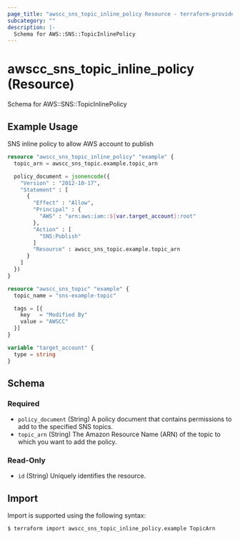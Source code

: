 ```yaml
---
page_title: "awscc_sns_topic_inline_policy Resource - terraform-provider-awscc"
subcategory: ""
description: |-
  Schema for AWS::SNS::TopicInlinePolicy
---
```


# awscc_sns_topic_inline_policy (Resource)

Schema for AWS::SNS::TopicInlinePolicy

## Example Usage

SNS inline policy to allow AWS account to publish

```terraform
resource "awscc_sns_topic_inline_policy" "example" {
  topic_arn = awscc_sns_topic.example.topic_arn

  policy_document = jsonencode({
    "Version" : "2012-10-17",
    "Statement" : [
      {
        "Effect" : "Allow",
        "Principal" : {
          "AWS" : "arn:aws:iam::${var.target_account}:root"
        },
        "Action" : [
          "SNS:Publish"
        ]
        "Resource" : awscc_sns_topic.example.topic_arn
      }
    ]
  })
}

resource "awscc_sns_topic" "example" {
  topic_name = "sns-example-topic"

  tags = [{
    key   = "Modified By"
    value = "AWSCC"
  }]
}

variable "target_account" {
  type = string
}
```

<!-- schema generated by tfplugindocs -->
## Schema

### Required

- `policy_document` (String) A policy document that contains permissions to add to the specified SNS topics.
- `topic_arn` (String) The Amazon Resource Name (ARN) of the topic to which you want to add the policy.

### Read-Only

- `id` (String) Uniquely identifies the resource.

## Import

Import is supported using the following syntax:

```shell
$ terraform import awscc_sns_topic_inline_policy.example TopicArn
```